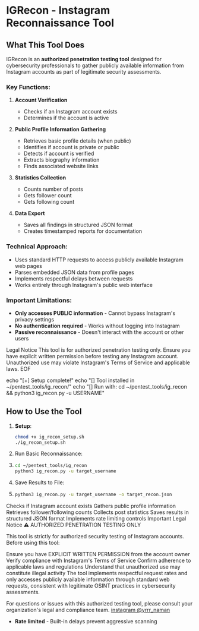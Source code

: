 # IGRecon - Instagram Reconnaissance Tool
## What This Tool Does
IGRecon is an **authorized penetration testing tool** designed for cybersecurity professionals to gather publicly available information from Instagram accounts as part of legitimate security assessments.
### Key Functions:

1. **Account Verification**
   - Checks if an Instagram account exists
   - Determines if the account is active

2. **Public Profile Information Gathering**
   - Retrieves basic profile details (when public)
   - Identifies if account is private or public
   - Detects if account is verified
   - Extracts biography information
   - Finds associated website links

3. **Statistics Collection**
   - Counts number of posts
   - Gets follower count
   - Gets following count

4. **Data Export**
   - Saves all findings in structured JSON format
   - Creates timestamped reports for documentation

### Technical Approach:
- Uses standard HTTP requests to access publicly available Instagram web pages
- Parses embedded JSON data from profile pages
- Implements respectful delays between requests
- Works entirely through Instagram's public web interface

### Important Limitations:
- **Only accesses PUBLIC information** - Cannot bypass Instagram's privacy settings
- **No authentication required** - Works without logging into Instagram
- **Passive reconnaissance** - Doesn't interact with the account or other users


Legal Notice
This tool is for authorized penetration testing only. Ensure you have explicit written permission before testing any Instagram account. Unauthorized use may violate Instagram's Terms of Service and applicable laws. EOF


echo "[+] Setup complete!" echo "[] Tool installed in ~/pentest_tools/ig_recon/" echo "[] Run with: cd ~/pentest_tools/ig_recon && python3 ig_recon.py -u USERNAME"


## How to Use the Tool

1. **Setup**:
   ```bash
   chmod +x ig_recon_setup.sh
   ./ig_recon_setup.sh

2. Run Basic Reconnaissance:
3. ```bash
   cd ~/pentest_tools/ig_recon
   python3 ig_recon.py -u target_username

4. Save Results to File:
5. ```bash
   python3 ig_recon.py -u target_username -o target_recon.json


Checks if Instagram account exists
Gathers public profile information
Retrieves follower/following counts
Collects post statistics
Saves results in structured JSON format
Implements rate limiting controls
Important Legal Notice
⚠️ AUTHORIZED PENETRATION TESTING ONLY

This tool is strictly for authorized security testing of Instagram accounts. Before using this tool:

Ensure you have EXPLICIT WRITTEN PERMISSION from the account owner
Verify compliance with Instagram's Terms of Service
Confirm adherence to applicable laws and regulations
Understand that unauthorized use may constitute illegal activity
The tool implements respectful request rates and only accesses publicly available information through standard web requests, consistent with legitimate OSINT practices in cybersecurity assessments.

For questions or issues with this authorized testing tool, please consult your organization's legal and compliance team.
[instagram @yrrr_naman
](https://www.instagram.com/yrrr_naman/)




- **Rate limited** - Built-in delays prevent aggressive scanning

